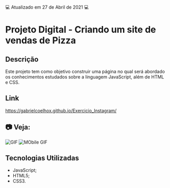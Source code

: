 :computer: Atualizado em 27 de Abril de 2021 :computer:

# Projeto Digital - Criando um site de vendas de Pizza

## Descrição

Este projeto tem como objetivo construir uma página no qual será abordado os conhecimentos estudados sobre a linguagem JavaScript, além de HTML e CSS.

## Link

https://gabrielcoelhox.github.io/Exercicio_Instagram/

## :camera: Veja:

![GIF](github/animacao.gif)
![MObile GIF](github/mobile.gif)

## Tecnologias Utilizadas

- JavaScript;
- HTML5;
- CSS3.
